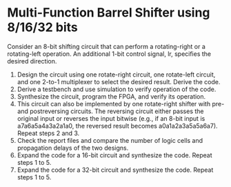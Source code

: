 # Multi-Function Barrel Shifter using 8/16/32 bits

Consider an 8-bit shifting circuit that can perform a rotating-right or a rotating-left operation. An
additional 1-bit control signal, lr, specifies the desired direction.
1. Design the circuit using one rotate-right circuit, one rotate-left circuit, and one 2-to-1
multiplexer to select the desired result. Derive the code.
2. Derive a testbench and use simulation to verify operation of the code.
3. Synthesize the circuit, program the FPGA, and verify its operation.
4. This circuit can also be implemented by one rotate-right shifter with pre-and postreversing circuits. The reversing circuit either passes the original input or reverses the
input bitwise (e.g., if an 8-bit input is a7a6a5a4a3a2a1a0, the reversed result
becomes a0a1a2a3a5a5a6a7). Repeat steps 2 and 3.
5. Check the report files and compare the number of logic cells and propagation delays of
the two designs.
6. Expand the code for a 16-bit circuit and synthesize the code. Repeat steps 1 to 5.
7. Expand the code for a 32-bit circuit and synthesize the code. Repeat steps 1 to 5.
